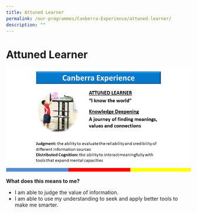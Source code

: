```yaml
---
title: Attuned Learner
permalink: /our-programmes/Canberra-Experience/attuned-learner/
description: ""
---
```


# Attuned Learner

![](/images/Slide%207.jpg)

**What does this means to me?**

* I am able to judge the value of information.
* I am able to use my understanding to seek and apply better tools to make me smarter.